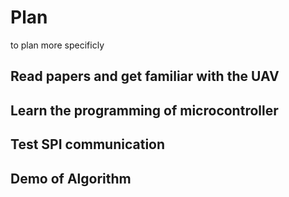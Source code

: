 # Plan
to plan more specificly
## Read papers and get familiar with the UAV 

## Learn the programming of microcontroller

## Test SPI communication
## Demo of Algorithm

